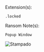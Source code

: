 Extension(s): 
```
.locked
```
Ransom Note(s): 
```
Popup Window
``` 
![Stampado](https://github.com/user-attachments/assets/18a249d3-1979-4835-b14b-badc02ba156a)
